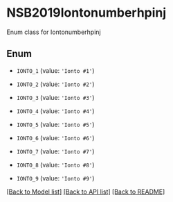 # NSB2019Iontonumberhpinj

Enum class for Iontonumberhpinj

## Enum

* `IONTO_1` (value: `'Ionto #1'`)

* `IONTO_2` (value: `'Ionto #2'`)

* `IONTO_3` (value: `'Ionto #3'`)

* `IONTO_4` (value: `'Ionto #4'`)

* `IONTO_5` (value: `'Ionto #5'`)

* `IONTO_6` (value: `'Ionto #6'`)

* `IONTO_7` (value: `'Ionto #7'`)

* `IONTO_8` (value: `'Ionto #8'`)

* `IONTO_9` (value: `'Ionto #9'`)

[[Back to Model list]](../README.md#documentation-for-models) [[Back to API list]](../README.md#documentation-for-api-endpoints) [[Back to README]](../README.md)


